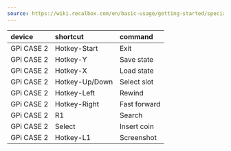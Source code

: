 ```yaml
---
source: https://wiki.recalbox.com/en/basic-usage/getting-started/special-commands/pdf-memo
---
```


| device     | shortcut       | command      |
| :-         | :-             | :-           |
| GPi CASE 2 | Hotkey-Start   | Exit         |
| GPi CASE 2 | Hotkey-Y       | Save state   |
| GPi CASE 2 | Hotkey-X       | Load state   |
| GPi CASE 2 | Hotkey-Up/Down | Select slot  |
| GPi CASE 2 | Hotkey-Left    | Rewind       |
| GPi CASE 2 | Hotkey-Right   | Fast forward |
| GPi CASE 2 | R1             | Search       |
| GPi CASE 2 | Select         | Insert coin  |
| GPi CASE 2 | Hotkey-L1      | Screenshot   |